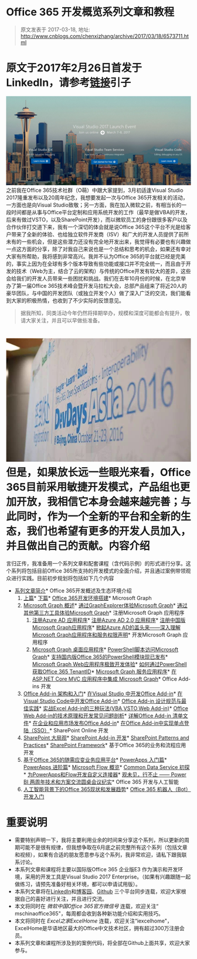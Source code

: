 # Office 365 开发概览系列文章和教程 
> 原文发表于 2017-03-18, 地址: http://www.cnblogs.com/chenxizhang/archive/2017/03/18/6573711.html 


原文于2017年2月26日首发于LinkedIn，请参考[链接](http://www.linkedin.com/pulse/office-365-%E5%BC%80%E5%8F%91%E6%A6%82%E8%A7%88%E7%B3%BB%E5%88%97%E6%96%87%E7%AB%A0%E5%92%8C%E6%95%99%E7%A8%8B-%E5%B8%8C%E7%AB%A0-%E9%99%88)引子
==

[![](./images/6573711-68747470733a2f2f6d656469612e6c6963646e2e636f6d2f6d70722f6d70722f4141454141514141414141414141795f414141414a47513059544a6859574d344c545979596d59744e474d774e793168595451784c54646b4f5467774e7a4d35593251334d.jpg)](https://github.com/chenxizhang/office365dev/blob/master/docs/images/68747470733a2f2f6d656469612e6c6963646e2e636f6d2f6d70722f6d70722f4141454141514141414141414141795f414141414a47513059544a6859574d344c545979596d59744e474d774e793168595451784c54646b4f5467774e7a4d35593251334d.jpg)之前我在Office 365技术社群（O萌）中跟大家提到，3月初适逢Visual Studio 2017隆重发布以及20周年纪念，我想要发起一次与Office 365开发相关的活动，一方面也是向Visual Studio致敬；另一方面，我在加入微软之前，有相当长的一段时间都是从事与Office平台定制和应用系统开发的工作（最早是做VBA的开发，后来有做过VSTO，以及SharePoint开发），而以微软员工的身份跟很多客户以及合作伙伴打交道下来，我有一个深切的体会就是说Office 365这个平台不光是给客户带来了全新的体验、也给独立软件开发商（ISV）和广大的开发人员提供了前所未有的一些机会，但是这些潜力还没有完全地开发出来，我觉得有必要也有兴趣做一点这方面的分享，除了对我自己来说也是一个总结和思考的机会，如果还有幸对大家有所帮助，我将感到非常高兴。我并不认为Office 365的平台就已经是完美的，事实上因为在全球有多个版本导致有些功能或接口并不完全统一，而且由于开发的技术（Web为主，结合了云的架构）与传统的Office开发有较大的差异，这些会给我们的开发人员带来一些困扰和挑战。我们在去年10月份的时候，在北京举办了第一届Office 365技术峰会暨开发马拉松大会，总部产品组来了将近20人的豪华团队，与中国的开发团队（或独立开发个人）做了深入广泛的交流，我们能看到大家的积极热情，也收到了不少实际的反馈意见。
> 据我所知，同类活动今年仍然将择期举办，规模和深度可能都会有提升，敬请大家关注，并且可以早做些准备。
> 
> 

[![](./images/6573711-68747470733a2f2f6d656469612e6c6963646e2e636f6d2f6d70722f6d70722f4141454141514141414141414141314d414141414a474a6d4f446777596a45794c5455774e4445744e44517a4d7930354e4752694c5455354d6d59794e544a6a4d546c6c59.jpg)](https://github.com/chenxizhang/office365dev/blob/master/docs/images/68747470733a2f2f6d656469612e6c6963646e2e636f6d2f6d70722f6d70722f4141454141514141414141414141314d414141414a474a6d4f446777596a45794c5455774e4445744e44517a4d7930354e4752694c5455354d6d59794e544a6a4d546c6c59.jpg)但是，如果放长远一些眼光来看，Office 365目前采用敏捷开发模式，产品组也更加开放，我相信它本身会越来越完善；与此同时，作为一个全新的平台和全新的生态，我们也希望有更多的开发人员加入，并且做出自己的贡献。内容介绍
====

言归正传，我准备用一个系列文章和配套课程（含代码示例）的形式进行分享。这个系列将包括目前Office 365所支持的开发模式的全面介绍，并且通过案例带领观众进行实践。目前初步规划将包括如下几个内容  


* [系列文章简介](https://github.com/chenxizhang/office365dev/blob/master/README.md)* Office 365开发概述及生态环境介绍
	1. [上篇](https://github.com/chenxizhang/office365dev/blob/master/docs/office365dev-overview-1.md)* [下篇](https://github.com/chenxizhang/office365dev/blob/master/docs/office365dev-overview-2.md)* [Office 365开发环境搭建](https://github.com/chenxizhang/office365dev/blob/master/docs/office365devenv.md)* Microsoft Graph
	1. [Microsoft Graph 概述](https://github.com/chenxizhang/office365dev/blob/master/docs/microsoftgraphoverview.md)* [通过GraphExplorer体验Microsoft Graph](https://github.com/chenxizhang/office365dev/blob/master/docs/graphexplorer.md)* [通过其他第三方工具体验Microsoft Graph](https://github.com/chenxizhang/office365dev/blob/master/docs/graph-tools.md)* 注册Microsoft Graph 应用程序
		1. [注册Azure AD 应用程序](https://github.com/chenxizhang/office365dev/blob/master/docs/applicationregisteration.md)* [注册Azure AD 2.0 应用程序](https://github.com/chenxizhang/office365dev/blob/master/docs/applicationregisteration2.0.md)* [注册中国版Microsoft Graph应用程序](https://github.com/chenxizhang/office365dev/blob/master/docs/chinaoffice365applicationregisteration.md)* [掀起Azure AD的盖头来——深入理解Microsoft Graph应用程序和服务权限声明](https://github.com/chenxizhang/office365dev/blob/master/docs/understandapplication.md)* 开发Microsoft Graph 应用程序
		1. [Microsoft Graph 桌面应用程序](https://github.com/chenxizhang/office365dev/blob/master/docs/desktopapplication.md)* [PowerShell脚本访问Microsoft Graph](https://github.com/chenxizhang/office365dev/blob/master/docs/powershell-application.md)* [支持国内版Office 365的PowerShell模块现已发布](https://github.com/chenxizhang/office365dev/blob/master/docs/powershell-module.md)* [Microsoft Graph Web应用程序极致开发体验](https://github.com/chenxizhang/office365dev/blob/master/docs/webapplication.md)* [如何通过PowerShell获取Office 365 TenantID](https://github.com/chenxizhang/office365dev/blob/master/docs/gettenantid.md)* [Microsoft Graph 服务应用程序](https://github.com/chenxizhang/office365dev/blob/master/docs/deamonapplication.md)* [在ASP.NET Core MVC 应用程序中集成 Microsoft Graph](https://github.com/chenxizhang/office365dev/blob/master/docs/crossplatform.md)* Office Add-ins 开发
	1. [Office Add-in 架构和入门](https://github.com/chenxizhang/office365dev/blob/master/docs/officeaddins.md)* [在Visual Studio 中开发Office Add-in](https://github.com/chenxizhang/office365dev/blob/master/docs/officeaddindev.md)* [在Visual Studio Code中开发Office Add-in](https://github.com/chenxizhang/office365dev/blob/master/docs/vscodetoofficeaddin.md)* [Office Add-in 设计规范与最佳实践](https://github.com/chenxizhang/office365dev/blob/master/docs/officeaddindesignguide.md)* [实战Excel Add-in的三种玩法(VBA,VSTO,Web Add-in)](https://github.com/chenxizhang/office365dev/blob/master/docs/exceladdinsample.md)* [Office Web Add-in的技术原理和开发常见问题剖析](https://github.com/chenxizhang/office365dev/blob/master/docs/exceladdinpractics.md)* [详解Office Add-in 清单文件](https://github.com/chenxizhang/office365dev/blob/master/docs/officeaddinmanifest.md)* [在企业和应用市场发布Office Add-in](https://github.com/chenxizhang/office365dev/blob/master/docs/officeaddinpublish.md)* [在Office Add-in中实现单点登陆（SSO）](https://github.com/chenxizhang/office365dev/blob/master/docs/officeaddinsso.md)* SharePoint Online 开发
	1. [SharePoint 大局观](https://github.com/chenxizhang/office365dev/blob/master/docs/sharepoint.md)* [SharePoint Add-in 开发](https://github.com/chenxizhang/office365dev/blob/master/docs/sharepointaddin.md)* [SharePoint Patterns and Practices](https://github.com/chenxizhang/office365dev/blob/master/docs/sharepointpnp.md)* [SharePoint Framework](https://github.com/chenxizhang/office365dev/blob/master/docs/sharepointframework.md)* 基于Office 365的业务和流程应用开发
	1. [基于Office 365的随需应变业务应用平台](https://github.com/chenxizhang/office365dev/blob/master/docs/officebusinessapp.md)* [PowerApps 入门篇](https://github.com/chenxizhang/office365dev/blob/master/docs/powerapps.md)* [PowerApps 进阶篇](https://github.com/chenxizhang/office365dev/blob/master/docs/powerappsadv.md)* [Microsoft Flow 概览](https://github.com/chenxizhang/office365dev/blob/master/docs/microsoftflow.md)* [Common Data Service 初探](https://github.com/chenxizhang/office365dev/blob/master/docs/commondatamodel.md)* [为PowerApps和Flow开发自定义连接器](https://github.com/chenxizhang/office365dev/blob/master/docs/powerappsconnector.md)* [观未见，行不止 —— Power BI 两周年技术和方案交流圆桌会议纪实](https://github.com/chenxizhang/office365dev/blob/master/docs/powerbi.md)* Office 365 开发与人工智能
	1. [人工智能背景下的Office 365现状和发展趋势](https://github.com/chenxizhang/office365dev/blob/master/docs/officeandai.md)* [Office 365 机器人（Bot）开发入门](https://github.com/chenxizhang/office365dev/blob/master/docs/botframeworkquickstart.md)

  


重要说明
====

* 需要特别声明一下，我将主要利用业余的时间来分享这个系列，所以更新的周期可能不是很有规律，但我想争取在6月底之前完整所有这个系列（包括文章和视频），如果有合适的朋友愿意参与这个系列，我非常欢迎，请私下跟我联系讨论。
* 本系列文章和课程将主要以国际版Office 365 企业版E3 作为演示和开发环境，采用的开发工具是Visual Studio 2017 Enterprise。（如果有兴趣跟随一起做练习，请预先准备好相关环境，都可以申请试用版）。
* 本系列文章将在[LinkedIn](http://www.linkedin.com/in/chenxizhang/)和[博客园](http://www.cnblogs.com/chenxizhang/category/967796.html)、[Github](https://github.com/chenxizhang/office365dev) 三个平台同步连载，欢迎大家根据自己的喜好进行关注，并且进行交流。
* 本文将同时在 *微软中国Office 365官方微信号* 连载，欢迎关注“ mschinaoffice365"，每周都会收到各种新功能介绍和实用技巧。
* 本文将同时在 *Excel之家ExcelHome* 连载，欢迎关注“iexcelhome"，ExcelHome是华语地区最大的Office中文技术社区，拥有超过300万注册会员。
* 本系列文章和课程所涉及到的案例代码，将全部在Github上面共享，欢迎大家参与。














